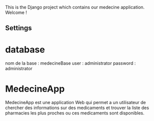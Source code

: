 This is the Django project which contains our medecine application.
Welcome !


## Settings
# database
nom de la base : medecineBase
user : administrator
password : administrator

# MedecineApp
MedecineApp est une application Web qui permet a un utilisateur de chercher des informations sur des medicaments et trouver la liste des pharmacies les plus proches ou ces medicaments sont disponibles.

